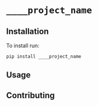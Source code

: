 # `____project_name`

<!--- This is a LangChain project bootstrapped by [LangChain CLI](https://github.com/hwchase17/langchain). --->

## Installation

To install run:
```bash
pip install ____project_name
```

## Usage

<!--- --->

## Contributing

<!--- --->
